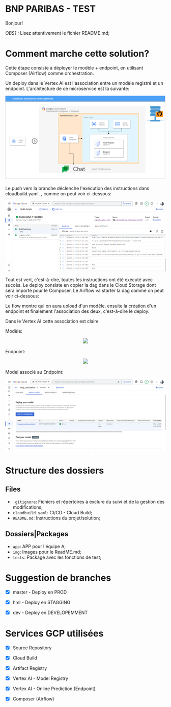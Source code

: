 # BNP PARIBAS - TEST
Bonjour!

*OBS1 :* Lisez attentivement le fichier README.md;

<h1>Comment marche cette solution?</h1>

Cette étape consiste à déployer le modèle + endpoint, en utilisant Composer (Airflow) comme orchestration.

Un deploy dans le Vertex AI est l'association entre un modèle registré et un endpoint. L'architecture de ce microservice est la suivante: 

<div align="center">
  <img src="img/deploy_arch.png">
</div>

Le push vers la branche déclenche l'exécution des instructions dans cloudbuild.yaml. , comme on peut voir ci-dessous: 

<div align="center">
  <img src="img/cloud_build.png">
</div>

Tout est vert, c'est-à-dire, toutes les instructions ont été exécuté avec succès. Le deploy consiste en copier la dag dans le Cloud Storage dont sera importé pour le Composer. Le Airflow va starter la dag comme on peut voir ci-dessous:



Le flow montre qui on aura upload d'un modèle, ensuite la création d'un endpoint et finalement l'association des deux, c'est-à-dire le deploy. 

Dans le Vertex AI cette association est claire

Modèle:

<div align="center">
  <img src="img/model.png">
</div>

Endpoint:

<div align="center">
  <img src="img/endpoint.png">
</div>

Model associé au Endpoint:

<div align="center">
  <img src="img/deployed_model.png">
</div>





<h1>Structure des dossiers</h1>

<h2>Files</h2>

- `.gitignore`: Fichiers et répertoires à exclure du suivi et de la gestion des modifications;
- `cloudbuild.yaml`: CI/CD - Cloud Build;
- `README.md`: Instructions du projet/solution;


<h2>Dossiers|Packages</h2>

- `app`: APP pour l'équipe A;
- `img`: Images pour le ReadME.md;
- `tests`: Package avec les fonctions de test;


<h1>Suggestion de branches</h1>

- [x] master - Deploy en PROD
- [x] hml    - Deploy en STAGGING
- [x] dev    - Deploy en DEVELOPEMMENT


<h1>Services GCP utilisées</h1>

- [x] Source Repository 
- [x] Cloud Build
- [x] Artifact Registry
- [x] Vertex AI - Model Registry
- [x] Vertex AI - Online Prediction (Endpoint)
- [x] Composer (Airflow)


